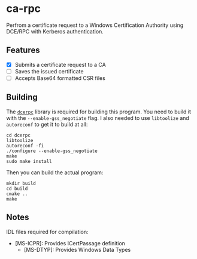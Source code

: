# ca-rpc

Perfrom a certificate request to a Windows Certification Authority using
DCE/RPC with Kerberos authentication.

## Features

- [x] Submits a certificate request to a CA
- [ ] Saves the issued certificate
- [ ] Accepts Base64 formatted CSR files

## Building

The [`dcerpc`](https://github.com/dcerpc/dcerpc) library is required for
building this program. You need to build it with the `--enable-gss_negotiate`
flag. I also needed to use `libtoolize` and `autoreconf` to get it to build at
all:

```
cd dcerpc
libtoolize
autoreconf -fi
./configure --enable-gss_negotiate
make
sudo make install
```

Then you can build the actual program:

```
mkdir build
cd build
cmake ..
make
```

## Notes

IDL files required for compilation:

* [MS-ICPR]\: Provides ICertPassage definition
    * [MS-DTYP]\: Provides Windows Data Types

